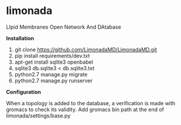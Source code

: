 # limonada
LIpid Membranes Open Network And DAtabase


__Installation__

1. git clone https://github.com/LimonadaMD/LimonadaMD.git
2. pip install requirements/dev.txt
3. apt-get install sqlite3 openbabel
4. sqlite3 db.sqlite3 < db.sqlite3.txt
5. python2.7 manage.py migrate 
6. python2.7 manage.py runserver

__Configuration__

When a topology is added to the database, a verification is made with gromacs to check its validity.
Add gromacs bin path at the end of limonada/settings/base.py



